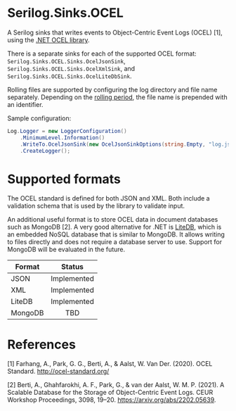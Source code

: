 # Serilog.Sinks.OCEL

A Serilog sinks that writes events to Object-Centric Event Logs (OCEL) [1], using the [.NET OCEL library](https://github.com/pm4net/OCEL).

There is a separate sinks for each of the supported OCEL format: `Serilog.Sinks.OCEL.Sinks.OcelJsonSink`, `Serilog.Sinks.OCEL.Sinks.OcelXmlSink`, and `Serilog.Sinks.OCEL.Sinks.OcelLiteDbSink`.

Rolling files are supported by configuring the log directory and file name separately. Depending on the [rolling period](https://github.com/pm4net/serilog-sinks-ocel/blob/master/Serilog.Sinks.OCEL/RollingPeriod.cs), the file name is prepended with an identifier.

Sample configuration:

```csharp
Log.Logger = new LoggerConfiguration()
    .MinimumLevel.Information()
    .WriteTo.OcelJsonSink(new OcelJsonSinkOptions(string.Empty, "log.jsonocel", RollingPeriod.Never, global::OCEL.Types.Formatting.Indented))
    .CreateLogger();
```

# Supported formats

The OCEL standard is defined for both JSON and XML. Both include a validation schema that is used by the library to validate input.

An additional useful format is to store OCEL data in document databases such as MongoDB [2]. A very good alternative for .NET is [LiteDB](https://www.litedb.org/), which is an embedded NoSQL database that is similar to MongoDB. It allows writing to files directly and does not require a database server to use. Support for MongoDB will be evaluated in the future.

| Format        | Status        |
| ------------- |:-------------:|
| JSON          | Implemented   |
| XML           | Implemented   |
| LiteDB        | Implemented   |
| MongoDB       | TBD           |

# References

[1] Farhang, A., Park, G. G., Berti, A., & Aalst, W. Van Der. (2020). OCEL Standard. http://ocel-standard.org/

[2] Berti, A., Ghahfarokhi, A. F., Park, G., & van der Aalst, W. M. P. (2021). A Scalable Database for the Storage of Object-Centric Event Logs. CEUR Workshop Proceedings, 3098, 19–20. https://arxiv.org/abs/2202.05639.